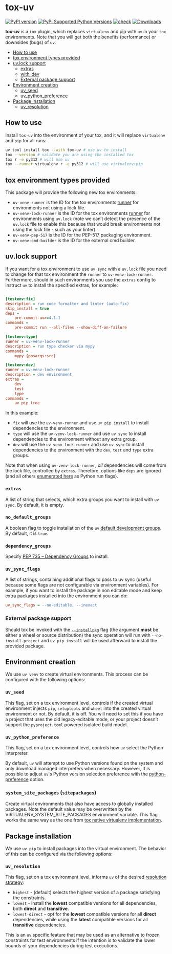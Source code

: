 # tox-uv

[![PyPI version](https://badge.fury.io/py/tox-uv.svg)](https://badge.fury.io/py/tox-uv)
[![PyPI Supported Python Versions](https://img.shields.io/pypi/pyversions/tox-uv.svg)](https://pypi.python.org/pypi/tox-uv/)
[![check](https://github.com/tox-dev/tox-uv/actions/workflows/check.yaml/badge.svg)](https://github.com/tox-dev/tox-uv/actions/workflows/check.yaml)
[![Downloads](https://static.pepy.tech/badge/tox-uv/month)](https://pepy.tech/project/tox-uv)

**tox-uv** is a `tox` plugin, which replaces `virtualenv` and pip with `uv` in your `tox` environments. Note that you
will get both the benefits (performance) or downsides (bugs) of `uv`.

<!--ts-->

- [How to use](#how-to-use)
- [tox environment types provided](#tox-environment-types-provided)
- [uv.lock support](#uvlock-support)
  - [extras](#extras)
  - [with_dev](#with_dev)
  - [External package support](#external-package-support)
- [Environment creation](#environment-creation)
  - [uv_seed](#uv_seed)
  - [uv_python_preference](#uv_python_preference)
- [Package installation](#package-installation)
  - [uv_resolution](#uv_resolution)
  <!--te-->

## How to use

Install `tox-uv` into the environment of your tox, and it will replace `virtualenv` and `pip` for all runs:

```bash
uv tool install tox --with tox-uv # use uv to install
tox --version # validate you are using the installed tox
tox r -e py312 # will use uv
tox --runner virtualenv r -e py312 # will use virtualenv+pip
```

## tox environment types provided

This package will provide the following new tox environments:

- `uv-venv-runner` is the ID for the tox environments [runner](https://tox.wiki/en/4.12.1/config.html#runner) for
  environments not using a lock file.
- `uv-venv-lock-runner` is the ID for the tox environments [runner](https://tox.wiki/en/4.12.1/config.html#runner) for
  environments using `uv.lock` (note we can’t detect the presence of the `uv.lock` file to enable this because that
  would break environments not using the lock file - such as your linter).
- `uv-venv-pep-517` is the ID for the PEP-517 packaging environment.
- `uv-venv-cmd-builder` is the ID for the external cmd builder.

## uv.lock support

If you want for a tox environment to use `uv sync` with a `uv.lock` file you need to change for that tox environment the
`runner` to `uv-venv-lock-runner`. Furthermore, should in such environments you use the `extras` config to instruct `uv`
to install the specified extras, for example:

```ini

[testenv:fix]
description = run code formatter and linter (auto-fix)
skip_install = true
deps =
    pre-commit-uv>=4.1.1
commands =
    pre-commit run --all-files --show-diff-on-failure

[testenv:type]
runner = uv-venv-lock-runner
description = run type checker via mypy
commands =
    mypy {posargs:src}

[testenv:dev]
runner = uv-venv-lock-runner
description = dev environment
extras =
    dev
    test
    type
commands =
    uv pip tree
```

In this example:

- `fix` will use the `uv-venv-runner` and use `uv pip install` to install dependencies to the environment.
- `type` will use the `uv-venv-lock-runner` and use `uv sync` to install dependencies to the environment without any
  extra group.
- `dev` will use the `uv-venv-lock-runner` and use `uv sync` to install dependencies to the environment with the `dev`,
  `test` and `type` extra groups.

Note that when using `uv-venv-lock-runner`, _all_ dependencies will come from the lock file, controlled by `extras`.
Therefore, options like `deps` are ignored (and all others
[enumerated here](https://tox.wiki/en/stable/config.html#python-run) as Python run flags).

### `extras`

A list of string that selects, which extra groups you want to install with `uv sync`. By default, it is empty.

### `no_default_groups`

A boolean flag to toggle installation of the `uv`
[default development groups](https://docs.astral.sh/uv/concepts/projects/dependencies/#default-groups). By default, it
is `true`.

### `dependency_groups`

Specify [PEP 735 – Dependency Groups](https://peps.python.org/pep-0735/) to install.

### `uv_sync_flags`

A list of strings, containing additional flags to pass to uv sync (useful because some flags are not configurable via
environment variables). For example, if you want to install the package in non editable mode and keep extra packages
installed into the environment you can do:

```ini
uv_sync_flags = --no-editable, --inexact
```

### External package support

Should tox be invoked with the [`--installpkg`](https://tox.wiki/en/stable/cli_interface.html#tox-run---installpkg) flag
(the argument **must** be either a wheel or source distribution) the sync operation will run with `--no-install-project`
and `uv pip install` will be used afterward to install the provided package.

## Environment creation

We use `uv venv` to create virtual environments. This process can be configured with the following options:

### `uv_seed`

This flag, set on a tox environment level, controls if the created virtual environment injects `pip`, `setuptools` and
`wheel` into the created virtual environment or not. By default, it is off. You will need to set this if you have a
project that uses the old legacy-editable mode, or your project doesn’t support the `pyproject.toml` powered isolated
build model.

### `uv_python_preference`

This flag, set on a tox environment level, controls how `uv` select the Python interpreter.

By default, `uv` will attempt to use Python versions found on the system and only download managed interpreters when
necessary. However, It is possible to adjust `uv`'s Python version selection preference with the
[python-preference](https://docs.astral.sh/uv/concepts/python-versions/#adjusting-python-version-preferences) option.

### `system_site_packages` (`sitepackages`)

Create virtual environments that also have access to globally installed packages. Note the default value may be
overwritten by the VIRTUALENV_SYSTEM_SITE_PACKAGES environment variable. This flag works the same way as the one from
[tox native virtualenv implementation](https://tox.wiki/en/latest/config.html#system_site_packages).

## Package installation

We use `uv pip` to install packages into the virtual environment. The behavior of this can be configured via the
following options:

### `uv_resolution`

This flag, set on a tox environment level, informs `uv` of the desired [resolution strategy]:

- `highest` - (default) selects the highest version of a package satisfying the constraints.
- `lowest` - install the **lowest** compatible versions for all dependencies, both **direct** and **transitive**.
- `lowest-direct` - opt for the **lowest** compatible versions for all **direct** dependencies, while using the
  **latest** compatible versions for all **transitive** dependencies.

This is an `uv` specific feature that may be used as an alternative to frozen constraints for test environments if the
intention is to validate the lower bounds of your dependencies during test executions.

[resolution strategy]: https://github.com/astral-sh/uv/blob/0.1.20/README.md#resolution-strategy

